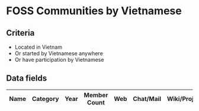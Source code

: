 # FOSS Communities by Vietnamese

## Criteria

* Located in Vietnam
* Or started by Vietnamese anywhere
* Or have participation by Vietnamese

## Data fields

|Name|Category|Year|Member Count|Web|Chat/Mail|Wiki/Projects|Founder(s)|Leader(s)|
|----|--------|----|------------|---|---------|-------------|----------|----------|
